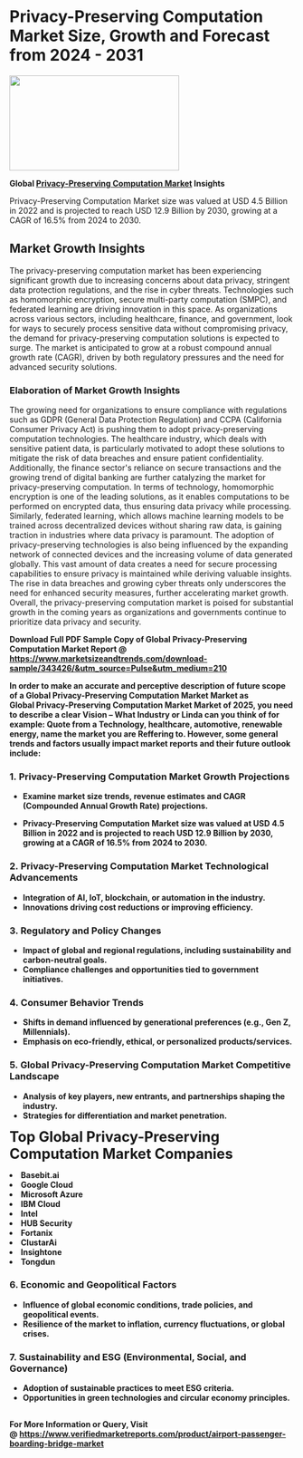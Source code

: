 <H1>Privacy-Preserving Computation Market Size, Growth and Forecast from 2024 - 2031</H1><img class="aligncenter size-medium wp-image-584254" src="https://thirdeyenews.in/wp-content/uploads/2024/09/Global-Market-Research-300x168.jpeg" alt="" width="300" height="168" /><p><strong>Global&nbsp;<a href="https://www.marketsizeandtrends.com/download-sample/343426/&amp;utm_source=Pulse&amp;utm_medium=210">Privacy-Preserving Computation Market</a> Insights</strong></p><p>Privacy-Preserving Computation Market size was valued at USD 4.5 Billion in 2022 and is projected to reach USD 12.9 Billion by 2030, growing at a CAGR of 16.5% from 2024 to 2030.</p><p><h2>Market Growth Insights</h2> The privacy-preserving computation market has been experiencing significant growth due to increasing concerns about data privacy, stringent data protection regulations, and the rise in cyber threats. Technologies such as homomorphic encryption, secure multi-party computation (SMPC), and federated learning are driving innovation in this space. As organizations across various sectors, including healthcare, finance, and government, look for ways to securely process sensitive data without compromising privacy, the demand for privacy-preserving computation solutions is expected to surge. The market is anticipated to grow at a robust compound annual growth rate (CAGR), driven by both regulatory pressures and the need for advanced security solutions. <p><strong></strong></p> <h3>Elaboration of Market Growth Insights</h3> The growing need for organizations to ensure compliance with regulations such as GDPR (General Data Protection Regulation) and CCPA (California Consumer Privacy Act) is pushing them to adopt privacy-preserving computation technologies. The healthcare industry, which deals with sensitive patient data, is particularly motivated to adopt these solutions to mitigate the risk of data breaches and ensure patient confidentiality. Additionally, the finance sector's reliance on secure transactions and the growing trend of digital banking are further catalyzing the market for privacy-preserving computation. In terms of technology, homomorphic encryption is one of the leading solutions, as it enables computations to be performed on encrypted data, thus ensuring data privacy while processing. Similarly, federated learning, which allows machine learning models to be trained across decentralized devices without sharing raw data, is gaining traction in industries where data privacy is paramount. The adoption of privacy-preserving technologies is also being influenced by the expanding network of connected devices and the increasing volume of data generated globally. This vast amount of data creates a need for secure processing capabilities to ensure privacy is maintained while deriving valuable insights. The rise in data breaches and growing cyber threats only underscores the need for enhanced security measures, further accelerating market growth. Overall, the privacy-preserving computation market is poised for substantial growth in the coming years as organizations and governments continue to prioritize data privacy and security. <p><strong></p><p><span class=""><strong>Download Full PDF Sample Copy of Global Privacy-Preserving Computation Market Report</strong> @ <a href="https://www.marketsizeandtrends.com/download-sample/343426/&amp;utm_source=Pulse&amp;utm_medium=210" target="_blank">https://www.marketsizeandtrends.com/download-sample/343426/&amp;utm_source=Pulse&amp;utm_medium=210</a></span></p><p>In order to make an accurate and perceptive description of future scope of a Global&nbsp;Privacy-Preserving Computation Market Market as Global&nbsp;Privacy-Preserving Computation Market Market of 2025, you need to describe a clear Vision &ndash; What Industry or Linda can you think of for example: Quote from a Technology, healthcare, automotive, renewable energy, name the market you are Reffering to. However, some general trends and factors usually impact market reports and their future outlook include:</p><h3>1.&nbsp;<strong>Privacy-Preserving Computation Market Growth Projections</strong></h3><ul><li>Examine market size trends, revenue estimates and CAGR (Compounded Annual Growth Rate) projections.</li><li><p>Privacy-Preserving Computation Market size was valued at USD 4.5 Billion in 2022 and is projected to reach USD 12.9 Billion by 2030, growing at a CAGR of 16.5% from 2024 to 2030.</p></li></ul><h3>2.&nbsp;<strong>Privacy-Preserving Computation Market Technological Advancements</strong></h3><ul><li>Integration of AI, IoT, blockchain, or automation in the industry.</li><li>Innovations driving cost reductions or improving efficiency.</li></ul><h3>3.&nbsp;<strong>Regulatory and Policy Changes</strong></h3><ul><li>Impact of global and regional regulations, including sustainability and carbon-neutral goals.</li><li>Compliance challenges and opportunities tied to government initiatives.</li></ul><h3>4.&nbsp;<strong>Consumer Behavior Trends</strong></h3><ul><li>Shifts in demand influenced by generational preferences (e.g., Gen Z, Millennials).</li><li>Emphasis on eco-friendly, ethical, or personalized products/services.</li></ul><h3>5.&nbsp;<strong>Global Privacy-Preserving Computation Market Competitive Landscape</strong></h3><ul><li>Analysis of key players, new entrants, and partnerships shaping the industry.</li><li>Strategies for differentiation and market penetration.</li></ul><p data-pm-slice="1 1 []"><span style="color: inherit; font-family: inherit; font-size: 25px;">Top Global Privacy-Preserving Computation Market Companies</span></p><div class="" data-test-id=""><p><li>Basebit.ai</li><li> Google Cloud</li><li> Microsoft Azure</li><li> IBM Cloud</li><li> Intel</li><li> HUB Security</li><li> Fortanix</li><li> ClustarAi</li><li> Insightone</li><li> Tongdun</li></p></div><h3>6.&nbsp;<strong>Economic and Geopolitical Factors</strong></h3><ul><li>Influence of global economic conditions, trade policies, and geopolitical events.</li><li>Resilience of the market to inflation, currency fluctuations, or global crises.</li></ul><h3>7.&nbsp;<strong>Sustainability and ESG (Environmental, Social, and Governance)</strong></h3><ul><li>Adoption of sustainable practices to meet ESG criteria.</li><li>Opportunities in green technologies and circular economy principles.</li></ul><h2><strong style="font-size: 14px;">For More Information or Query, Visit @&nbsp;</strong><a style="background-color: #ffffff; font-size: 14px;" href="https://www.marketsizeandtrends.com/report/privacy-preserving-computation-market/" target="_blank">https://www.verifiedmarketreports.com/product/airport-passenger-boarding-bridge-market</a></h2>
